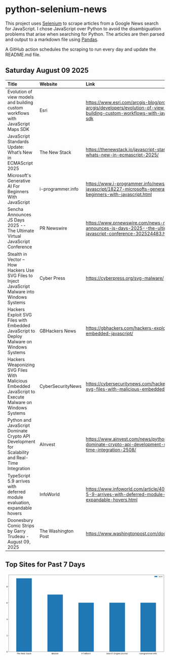 # python-selenium-news

This project uses [Selenium](https://www.seleniumhq.org/) to scrape articles from a Google News search for JavaScript.
I chose JavaScript over Python to avoid the disambiguation problems that arise when searching for Python.
The articles are then parsed and output to a markdown file using [Pandas](https://pandas.pydata.org/).

A GitHub action schedules the scraping to run every day and update the README.md file.

## Saturday August 09 2025


| Title                                                                                                  | Website             | Link                                                                                                                                               |
|:-------------------------------------------------------------------------------------------------------|:--------------------|:---------------------------------------------------------------------------------------------------------------------------------------------------|
| Evolution of view models and building custom workflows with JavaScript Maps SDK                        | Esri                | https://www.esri.com/arcgis-blog/products/js-api-arcgis/developers/evolution-of-view-models-and-building-custom-workflows-with-javascript-maps-sdk |
| JavaScript Standards Update: What’s New in ECMAScript 2025                                             | The New Stack       | https://thenewstack.io/javascript-standards-update-whats-new-in-ecmascript-2025/                                                                   |
| Microsoft's Generative AI For Beginners With JavaScript                                                | i-programmer.info   | https://www.i-programmer.info/news/167-javascript/18227-microsofts-generative-ai-for-beginners-with-javascript.html                                |
| Sencha Announces JS Days 2025 -- The Ultimate Virtual JavaScript Conference                            | PR Newswire         | https://www.prnewswire.com/news-releases/sencha-announces-js-days-2025--the-ultimate-virtual-javascript-conference-302524483.html                  |
| Stealth in Vector – How Hackers Use SVG Files to Inject JavaScript Malware into Windows Systems        | Cyber Press         | https://cyberpress.org/svg-malware/                                                                                                                |
| Hackers Exploit SVG Files with Embedded JavaScript to Deploy Malware on Windows Systems                | GBHackers News      | https://gbhackers.com/hackers-exploit-svg-files-with-embedded-javascript/                                                                          |
| Hackers Weaponizing SVG Files With Malicious Embedded JavaScript to Execute Malware on Windows Systems | CyberSecurityNews   | https://cybersecuritynews.com/hackers-weaponizing-svg-files-with-malicious-embedded-javascript/                                                    |
| Python and JavaScript Dominate Crypto API Development for Scalability and Real-Time Integration        | AInvest             | https://www.ainvest.com/news/python-javascript-dominate-crypto-api-development-scalability-real-time-integration-2508/                             |
| TypeScript 5.9 arrives with deferred module evaluation, expandable hovers                              | InfoWorld           | https://www.infoworld.com/article/4020579/typescript-5-9-arrives-with-deferred-module-evaluation-expandable-hovers.html                            |
| Doonesbury Comic Strips by Garry Trudeau - August 09, 2025                                             | The Washington Post | https://www.washingtonpost.com/doonesbury/                                                                                                         |
## Top Sites for Past 7 Days

![Graph of Top Sites](https://raw.githubusercontent.com/dan-mba/python-selenium-news/main/last-week.png)
